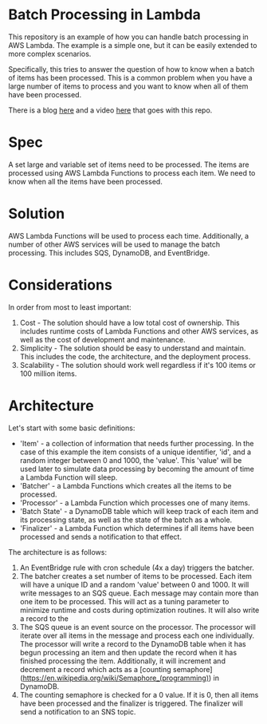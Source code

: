 # Batch Processing in Lambda

This repository is an example of how you can handle batch processing in AWS Lambda. The example is a simple one, but it can be easily extended to more complex scenarios.

Specifically, this tries to answer the question of how to know when a batch of items has been processed. This is a common problem when you have a large number of items to process and you want to know when all of them have been processed. 

There is a blog [here](https://matthewbonig.com/posts/batching/) and a video [here](https://www.youtube.com/watch?v=JSKiEjio7Ds) that goes with this repo.

# Spec

A set large and variable set of items need to be processed. The items are processed using AWS Lambda Functions to process each item. We need to know when all the items have been processed.

# Solution

AWS Lambda Functions will be used to process each time. Additionally, a number of other AWS services will be used to manage the batch processing. This includes SQS, DynamoDB, and EventBridge.

# Considerations

In order from most to least important:

1. Cost - The solution should have a low total cost of ownership. This includes runtime costs of Lambda Functions and other AWS services, as well as the cost of development and maintenance.
2. Simplicity - The solution should be easy to understand and maintain. This includes the code, the architecture, and the deployment process.
3. Scalability - The solution should work well regardless if it's 100 items or 100 million items.

# Architecture

Let's start with some basic definitions:

* 'Item' - a collection of information that needs further processing. In the case of this example the item consists of a unique identifier, 'id', and a random integer between 0 and 1000, the 'value'. This 'value' will be used later to simulate data processing by becoming the amount of time a Lambda Function will sleep.
* 'Batcher' - a Lambda Functions which creates all the items to be processed.
* 'Processor' - a Lambda Function which processes one of many items.
* 'Batch State' - a DynamoDB table which will keep track of each item and its processing state, as well as the state of the batch as a whole.
* 'Finalizer' - a Lambda Function which determines if all items have been processed and sends a notification to that effect.

The architecture is as follows:

1. An EventBridge rule with cron schedule (4x a day) triggers the batcher.
2. The batcher creates a set number of items to be processed. Each item will have a unique ID and a random 'value' between 0 and 1000. It will write messages to an SQS queue. Each message may contain more than one item to be processed. This will act as a tuning parameter to minimize runtime and costs during optimization routines. It will also write a record to the 
3. The SQS queue is an event source on the processor. The processor will iterate over all items in the message and process each one individually. The processor will write a record to the DynamoDB table when it has begun processing an item and then update the record when it has finished processing the item. Additionally, it will increment and decrement a record which acts as a [counting semaphore] (https://en.wikipedia.org/wiki/Semaphore_(programming)) in DynamoDB.
4. The counting semaphore is checked for a 0 value. If it is 0, then all items have been processed and the finalizer is triggered. The finalizer will send a notification to an SNS topic.

